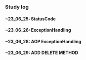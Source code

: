 ### Study log
#### ~23_06_25: StatusCode
#### ~23_06_26: ExceptionHandling
#### ~23_06_28: AOP ExceptionHandling
#### ~23_06_29: ADD DELETE METHOD